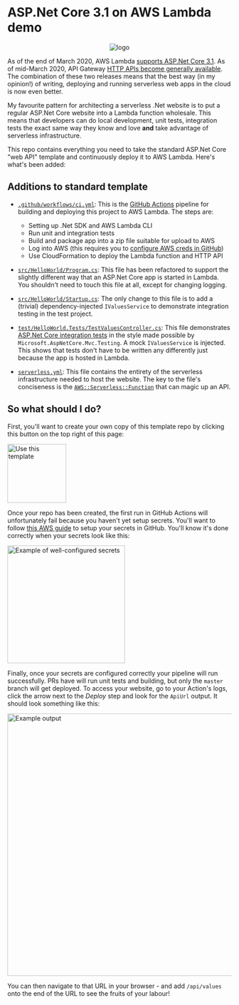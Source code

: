 # ASP.Net Core 3.1 on AWS Lambda demo

<p align="center">
  <img alt="logo" src="https://user-images.githubusercontent.com/369053/78321254-2f39bf00-75b7-11ea-9d6f-5962c7cf4dd8.png">
</p>

As of the end of March 2020, AWS Lambda [supports ASP.Net Core 3.1][lambda-support].
As of mid-March 2020, API Gateway [HTTP APIs become generally available][http-api-ga].
The combination of these two releases means that the best way (in my opinion!) of 
writing, deploying and running serverless web apps in the cloud is now even better.

My favourite pattern for architecting a serverless .Net website is to put a regular
ASP.Net Core website into a Lambda function wholesale. This means that developers 
can do local development, unit tests, integration tests the exact same way they
know and love **and** take advantage of serverless infrastructure.

This repo contains everything you need to take the standard ASP.Net Core "web API"
template and continuously deploy it to AWS Lambda. Here's what's been added:

## Additions to standard template

* [`.github/workflows/ci.yml`](.github/workflows/ci.yml): This is the [GitHub Actions][actions]
  pipeline for building and deploying this project to AWS Lambda. The steps are:
  
  * Setting up .Net SDK and AWS Lambda CLI
  * Run unit and integration tests
  * Build and package app into a zip file suitable for upload to AWS
  * Log into AWS (this requires you to [configure AWS creds in GitHub][aws-action])
  * Use CloudFormation to deploy the Lambda function and HTTP API
  
* [`src/HelloWorld/Program.cs`](src/HelloWorld/Program.cs): This file has been
  refactored to support the slightly different way that an ASP.Net Core app is
  started in Lambda. You shouldn't need to touch this file at all, except for
  changing logging.
  
* [`src/HelloWorld/Startup.cs`](src/HelloWorld/Startup.cs): The only change to
  this file is to add a (trivial) dependency-injected `IValuesService` to demonstrate
  integration testing in the test project.
  
* [`test/HelloWorld.Tests/TestValuesController.cs`](test/HelloWorld.Tests/TestValuesController.cs): 
  This file demonstrates [ASP.Net Core integration tests][anc-tests] in the style
  made possible by `Microsoft.AspNetCore.Mvc.Testing`. A mock `IValuesService` 
  is injected. This shows that tests don't have to be written any differently 
  just because the app is hosted in Lambda.
  
* [`serverless.yml`](serverless.yml): This file contains the entirety of the
  serverless infrastructure needed to host the website. The key to the file's
  conciseness is the [`AWS::Serverless::Function`][sam-function] that can magic up
  an API.

## So what should I do?

First, you'll want to create your own copy of this template repo by clicking 
this button on the top right of this page:

<img width="132" alt="Use this template" src="https://user-images.githubusercontent.com/369053/78318746-483f7180-75b1-11ea-95b9-6c97f7677125.png">

Once your repo has been created, the first run in GitHub Actions will unfortunately 
fail because you haven't yet setup secrets. You'll want to follow [this AWS guide][aws-action]
to setup your secrets in GitHub. You'll know it's done correctly when your secrets 
look like this:

<img width="264" alt="Example of well-configured secrets" src="https://user-images.githubusercontent.com/369053/78318752-4bd2f880-75b1-11ea-9acf-587757961f45.png">

Finally, once your secrets are configured correctly your pipeline will run 
successfully. PRs have will run unit tests and building, but only the `master` 
branch will get deployed. To access your website, go to your Action's logs,
click the arrow next to the _Deploy_ step and look for the `ApiUrl` output. It
should look something like this:

<img width="589" alt="Example output" src="https://user-images.githubusercontent.com/369053/78318925-b3894380-75b1-11ea-978a-640cf915bf8d.png">

You can then navigate to that URL in your browser - and add `/api/values` onto 
the end of the URL to see the fruits of your labour!

[lambda-support]: https://aws.amazon.com/blogs/compute/announcing-aws-lambda-supports-for-net-core-3-1/
[http-api-ga]: https://aws.amazon.com/blogs/compute/building-better-apis-http-apis-now-generally-available/
[actions]: https://github.com/features/actions
[aws-action]: https://github.com/aws-actions/configure-aws-credentials
[anc-tests]: https://docs.microsoft.com/en-us/aspnet/core/test/integration-tests?view=aspnetcore-3.1
[sam-function]: https://docs.aws.amazon.com/serverless-application-model/latest/developerguide/sam-resource-function.html
